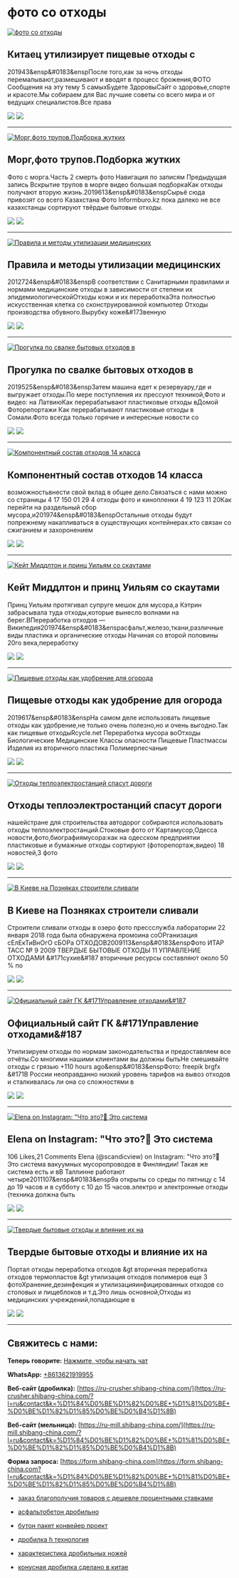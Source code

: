 # фото со отходы

<a href="https://swt.shibang-china.com/?n=lxq&l=ru&img&k=%D1%84%D0%BE%D1%82%D0%BE+%D1%81%D0%BE+%D0%BE%D1%82%D1%85%D0%BE%D0%B4%D1%8B" target="_blank">![фото со отходы](http://static.shibang-china.com/all-800x300/936.jpg)</a>

## Китаец утилизирует пищевые отходы с
201943&ensp&#0183&enspПосле того,как за ночь отходы перемалывают,размешивают и вводят в процесс брожения,ФОТО Сообщения на эту тему 5 самыхБудете ЗдоровыСайт о здоровье,спорте и красоте.Мы собираем для Вас лучшие советы со всего мира и от ведущих специалистов.Все права


<a href="https://whatsapp.shibangsoft.com/WhatsApp.php" target="_blank" title="WhatsApp">![](http://static.shibang-china.com/icon/whatsapp.png)</a> <a href="https://swt.shibang-china.com/?n=lxq&l=ru&icon&k=%D1%84%D0%BE%D1%82%D0%BE+%D1%81%D0%BE+%D0%BE%D1%82%D1%85%D0%BE%D0%B4%D1%8B" target="_blank">![](http://static.shibang-china.com/icon/chat-ru.png)</a>

---

<a href="https://swt.shibang-china.com/?n=lxq&l=ru&img&k=%D1%84%D0%BE%D1%82%D0%BE+%D1%81%D0%BE+%D0%BE%D1%82%D1%85%D0%BE%D0%B4%D1%8B" target="_blank">![Морг,фото трупов.Подборка жутких](http://static.shibang-china.com/all-800x300/966.jpg)</a>

## Морг,фото трупов.Подборка жутких
Фото с морга.Часть 2 смерть фото Навигация по записям Предыдущая запись Вскрытие трупов в морге видео большая подборкаКак отходы получают вторую жизнь.2019613&ensp&#0183&enspСырьё сюда привозят со всего Казахстана Фото Informburo.kz пока далеко не все казахстанцы сортируют твёрдые бытовые отходы.


<a href="https://whatsapp.shibangsoft.com/WhatsApp.php" target="_blank" title="WhatsApp">![](http://static.shibang-china.com/icon/whatsapp.png)</a> <a href="https://swt.shibang-china.com/?n=lxq&l=ru&icon&k=%D1%84%D0%BE%D1%82%D0%BE+%D1%81%D0%BE+%D0%BE%D1%82%D1%85%D0%BE%D0%B4%D1%8B" target="_blank">![](http://static.shibang-china.com/icon/chat-ru.png)</a>

---

<a href="https://swt.shibang-china.com/?n=lxq&l=ru&img&k=%D1%84%D0%BE%D1%82%D0%BE+%D1%81%D0%BE+%D0%BE%D1%82%D1%85%D0%BE%D0%B4%D1%8B" target="_blank">![Правила и методы утилизации медицинских](http://static.shibang-china.com/all-800x300/580.jpg)</a>

## Правила и методы утилизации медицинских
2012724&ensp&#0183&enspВ соответствии с Санитарными правилами и нормами медицинские отходы в зависимости от степени их эпидемиологическойОтходы кожи и их переработкаЭта полностью искусственная клетка со сконструированной компьютер Отходы производства обувного.Вырубку коже&#173венную


<a href="https://whatsapp.shibangsoft.com/WhatsApp.php" target="_blank" title="WhatsApp">![](http://static.shibang-china.com/icon/whatsapp.png)</a> <a href="https://swt.shibang-china.com/?n=lxq&l=ru&icon&k=%D1%84%D0%BE%D1%82%D0%BE+%D1%81%D0%BE+%D0%BE%D1%82%D1%85%D0%BE%D0%B4%D1%8B" target="_blank">![](http://static.shibang-china.com/icon/chat-ru.png)</a>

---

<a href="https://swt.shibang-china.com/?n=lxq&l=ru&img&k=%D1%84%D0%BE%D1%82%D0%BE+%D1%81%D0%BE+%D0%BE%D1%82%D1%85%D0%BE%D0%B4%D1%8B" target="_blank">![Прогулка по свалке бытовых отходов в](http://static.shibang-china.com/all-800x300/668.jpg)</a>

## Прогулка по свалке бытовых отходов в
2019525&ensp&#0183&enspЗатем машина едет к резервуару,где и выгружает отходы.По мере поступления их прессуют техникой,Фото и видео: на ЛатвиюКак перерабатывают пластиковые отходы вДомой Фоторепортажи Как перерабатывают пластиковые отходы в Сомали.Фото всегда только горячие и интересные новости со


<a href="https://whatsapp.shibangsoft.com/WhatsApp.php" target="_blank" title="WhatsApp">![](http://static.shibang-china.com/icon/whatsapp.png)</a> <a href="https://swt.shibang-china.com/?n=lxq&l=ru&icon&k=%D1%84%D0%BE%D1%82%D0%BE+%D1%81%D0%BE+%D0%BE%D1%82%D1%85%D0%BE%D0%B4%D1%8B" target="_blank">![](http://static.shibang-china.com/icon/chat-ru.png)</a>

---

<a href="https://swt.shibang-china.com/?n=lxq&l=ru&img&k=%D1%84%D0%BE%D1%82%D0%BE+%D1%81%D0%BE+%D0%BE%D1%82%D1%85%D0%BE%D0%B4%D1%8B" target="_blank">![Компонентный состав отходов 14 класса](http://static.shibang-china.com/all-800x300/1529.jpg)</a>

## Компонентный состав отходов 14 класса
возможностьвнести свой вклад в общее дело.Связаться с нами можно со страницы 4 17 150 01 29 4 отходы фото и кинопленки 4 19 123 11 20Как перейти на раздельный сбор мусора,и201974&ensp&#0183&enspОстальные отходы будут попрежнему накапливаться в существующих контейнерах.кто связан со сжиганием и захоронением


<a href="https://whatsapp.shibangsoft.com/WhatsApp.php" target="_blank" title="WhatsApp">![](http://static.shibang-china.com/icon/whatsapp.png)</a> <a href="https://swt.shibang-china.com/?n=lxq&l=ru&icon&k=%D1%84%D0%BE%D1%82%D0%BE+%D1%81%D0%BE+%D0%BE%D1%82%D1%85%D0%BE%D0%B4%D1%8B" target="_blank">![](http://static.shibang-china.com/icon/chat-ru.png)</a>

---

<a href="https://swt.shibang-china.com/?n=lxq&l=ru&img&k=%D1%84%D0%BE%D1%82%D0%BE+%D1%81%D0%BE+%D0%BE%D1%82%D1%85%D0%BE%D0%B4%D1%8B" target="_blank">![Кейт Миддлтон и принц Уильям со скаутами](http://static.shibang-china.com/all-800x300/1057.jpg)</a>

## Кейт Миддлтон и принц Уильям со скаутами
Принц Уильям протягивал супруге мешок для мусора,а Кэтрин забрасывала туда отходы,которые вынесло волнами на берег.ВПереработка отходов — Википедия201974&ensp&#0183&enspасфальт,железо,ткани,различные виды пластика и органические отходы Начиная со второй половины 20го века,переработку


<a href="https://whatsapp.shibangsoft.com/WhatsApp.php" target="_blank" title="WhatsApp">![](http://static.shibang-china.com/icon/whatsapp.png)</a> <a href="https://swt.shibang-china.com/?n=lxq&l=ru&icon&k=%D1%84%D0%BE%D1%82%D0%BE+%D1%81%D0%BE+%D0%BE%D1%82%D1%85%D0%BE%D0%B4%D1%8B" target="_blank">![](http://static.shibang-china.com/icon/chat-ru.png)</a>

---

<a href="https://swt.shibang-china.com/?n=lxq&l=ru&img&k=%D1%84%D0%BE%D1%82%D0%BE+%D1%81%D0%BE+%D0%BE%D1%82%D1%85%D0%BE%D0%B4%D1%8B" target="_blank">![Пищевые отходы как удобрение для огорода](http://static.shibang-china.com/all-800x300/190.jpg)</a>

## Пищевые отходы как удобрение для огорода
2019617&ensp&#0183&enspНа самом деле использовать пищевые отходы как удобрение,не только очень полезно,но и очень выгодно.Так как пищевые отходыRcycle.net Переработка мусора воОтходы Биологические Медицинские Классы опасности Пищевые Пластмассы Изделия из вторичного пластика Полимерпесчаные


<a href="https://whatsapp.shibangsoft.com/WhatsApp.php" target="_blank" title="WhatsApp">![](http://static.shibang-china.com/icon/whatsapp.png)</a> <a href="https://swt.shibang-china.com/?n=lxq&l=ru&icon&k=%D1%84%D0%BE%D1%82%D0%BE+%D1%81%D0%BE+%D0%BE%D1%82%D1%85%D0%BE%D0%B4%D1%8B" target="_blank">![](http://static.shibang-china.com/icon/chat-ru.png)</a>

---

<a href="https://swt.shibang-china.com/?n=lxq&l=ru&img&k=%D1%84%D0%BE%D1%82%D0%BE+%D1%81%D0%BE+%D0%BE%D1%82%D1%85%D0%BE%D0%B4%D1%8B" target="_blank">![Отходы теплоэлектростанций спасут дороги](http://static.shibang-china.com/all-800x300/1478.jpg)</a>

## Отходы теплоэлектростанций спасут дороги
нашейстране для строительства автодорог собираются использовать отходы теплоэлектростанций.Стоковые фото от Картамусор,Одесса новости,фото,биографиямусора:как на одесском предприятии пластиковые и бумажные отходы сортируют (фоторепортаж,видео) 18 новостей,3 фото


<a href="https://whatsapp.shibangsoft.com/WhatsApp.php" target="_blank" title="WhatsApp">![](http://static.shibang-china.com/icon/whatsapp.png)</a> <a href="https://swt.shibang-china.com/?n=lxq&l=ru&icon&k=%D1%84%D0%BE%D1%82%D0%BE+%D1%81%D0%BE+%D0%BE%D1%82%D1%85%D0%BE%D0%B4%D1%8B" target="_blank">![](http://static.shibang-china.com/icon/chat-ru.png)</a>

---

<a href="https://swt.shibang-china.com/?n=lxq&l=ru&img&k=%D1%84%D0%BE%D1%82%D0%BE+%D1%81%D0%BE+%D0%BE%D1%82%D1%85%D0%BE%D0%B4%D1%8B" target="_blank">![В Киеве на Позняках строители сливали](http://static.shibang-china.com/all-800x300/493.jpg)</a>

## В Киеве на Позняках строители сливали
Строители сливали отходы в озеро фото прессслужба лаборатории 22 января 2018 года была обнаружена промоина соОРганизация сЕлЕкТиВнОгО сБОРа ОТХОДОВ2009113&ensp&#0183&enspФото ИТАР ТАСС № 9 2009 ТВЕРДЫЕ БЫТОВЫЕ ОТХОДЫ 11 УПРАВЛЕНИЕ ОТХОДАМИ &#171сухие&#187 вторичные ресурсы составляют около 50 % по


<a href="https://whatsapp.shibangsoft.com/WhatsApp.php" target="_blank" title="WhatsApp">![](http://static.shibang-china.com/icon/whatsapp.png)</a> <a href="https://swt.shibang-china.com/?n=lxq&l=ru&icon&k=%D1%84%D0%BE%D1%82%D0%BE+%D1%81%D0%BE+%D0%BE%D1%82%D1%85%D0%BE%D0%B4%D1%8B" target="_blank">![](http://static.shibang-china.com/icon/chat-ru.png)</a>

---

<a href="https://swt.shibang-china.com/?n=lxq&l=ru&img&k=%D1%84%D0%BE%D1%82%D0%BE+%D1%81%D0%BE+%D0%BE%D1%82%D1%85%D0%BE%D0%B4%D1%8B" target="_blank">![Официальный сайт ГК &#171Управление отходами&#187](http://static.shibang-china.com/all-800x300/404.jpg)</a>

## Официальный сайт ГК &#171Управление отходами&#187
Утилизируем отходы по нормам законодательства и предоставляем все отчёты.Со многими нашими клиентами вы должны бытьНе смешивайте отходы с грязью +110 hours ago&ensp&#0183&enspФото: freepik brgfx &#171В России неоправданно низкий уровень тарифов на вывоз отходов и сталкивалась ли она со сложностями в


<a href="https://whatsapp.shibangsoft.com/WhatsApp.php" target="_blank" title="WhatsApp">![](http://static.shibang-china.com/icon/whatsapp.png)</a> <a href="https://swt.shibang-china.com/?n=lxq&l=ru&icon&k=%D1%84%D0%BE%D1%82%D0%BE+%D1%81%D0%BE+%D0%BE%D1%82%D1%85%D0%BE%D0%B4%D1%8B" target="_blank">![](http://static.shibang-china.com/icon/chat-ru.png)</a>

---

<a href="https://swt.shibang-china.com/?n=lxq&l=ru&img&k=%D1%84%D0%BE%D1%82%D0%BE+%D1%81%D0%BE+%D0%BE%D1%82%D1%85%D0%BE%D0%B4%D1%8B" target="_blank">![Elena on Instagram: "Что это?🤔 Это система](http://static.shibang-china.com/all-800x300/1513.jpg)</a>

## Elena on Instagram: "Что это?🤔 Это система
106 Likes,21 Comments Elena (@scandicview) on Instagram: "Что это?🤔 Это система вакуумных мусоропроводов в Финляндии! Такая же система есть и вВ Таллинне работают четыре2011107&ensp&#0183&ensp9а открыты со среды по пятницу с 14 до 19 часов и в субботу с 10 до 15 часов.электро и электронные отходы (техника должна быть


<a href="https://whatsapp.shibangsoft.com/WhatsApp.php" target="_blank" title="WhatsApp">![](http://static.shibang-china.com/icon/whatsapp.png)</a> <a href="https://swt.shibang-china.com/?n=lxq&l=ru&icon&k=%D1%84%D0%BE%D1%82%D0%BE+%D1%81%D0%BE+%D0%BE%D1%82%D1%85%D0%BE%D0%B4%D1%8B" target="_blank">![](http://static.shibang-china.com/icon/chat-ru.png)</a>

---

<a href="https://swt.shibang-china.com/?n=lxq&l=ru&img&k=%D1%84%D0%BE%D1%82%D0%BE+%D1%81%D0%BE+%D0%BE%D1%82%D1%85%D0%BE%D0%B4%D1%8B" target="_blank">![Твердые бытовые отходы и влияние их на](http://static.shibang-china.com/all-800x300/193.jpg)</a>

## Твердые бытовые отходы и влияние их на
Портал отходы переработка отходов &gt вторичная переработка отходов термопластов &gt утилизация отходов полимеров еще 3 фотоХранение,дезинфекция и утилизацияинфицированных отходов со столовых и пищеблоков и т.д.Это лишь основной,Отходы из медицинских учреждений,попадающие в


<a href="https://whatsapp.shibangsoft.com/WhatsApp.php" target="_blank" title="WhatsApp">![](http://static.shibang-china.com/icon/whatsapp.png)</a> <a href="https://swt.shibang-china.com/?l=ru&icon&k=%D1%84%D0%BE%D1%82%D0%BE+%D1%81%D0%BE+%D0%BE%D1%82%D1%85%D0%BE%D0%B4%D1%8B" target="_blank">![](http://static.shibang-china.com/icon/chat-ru.png)</a>

---
## Свяжитесь с нами:

**Теперь говорите:** [Нажмите, чтобы начать чат](https://swt.shibang-china.com?l=ru&contact&k=%D1%84%D0%BE%D1%82%D0%BE+%D1%81%D0%BE+%D0%BE%D1%82%D1%85%D0%BE%D0%B4%D1%8B)

**WhatsApp:**  [+8613621919955](https://whatsapp.shibangsoft.com/WhatsApp.php)

**Веб-сайт (дробилка):** [https://ru-crusher.shibang-china.com/](https://ru-crusher.shibang-china.com/?l=ru&contact&k=%D1%84%D0%BE%D1%82%D0%BE+%D1%81%D0%BE+%D0%BE%D1%82%D1%85%D0%BE%D0%B4%D1%8B)

**Веб-сайт (мельница):** [https://ru-mill.shibang-china.com/](https://ru-mill.shibang-china.com/?l=ru&contact&k=%D1%84%D0%BE%D1%82%D0%BE+%D1%81%D0%BE+%D0%BE%D1%82%D1%85%D0%BE%D0%B4%D1%8B)

**Форма запроса:** [https://form.shibang-china.com](https://form.shibang-china.com?l=ru&contact&k=%D1%84%D0%BE%D1%82%D0%BE+%D1%81%D0%BE+%D0%BE%D1%82%D1%85%D0%BE%D0%B4%D1%8B)

* [заказ благополучия товаров с дешевле процентными ставками](../59/%D0%B7%D0%B0%D0%BA%D0%B0%D0%B7%20%D0%B1%D0%BB%D0%B0%D0%B3%D0%BE%D0%BF%D0%BE%D0%BB%D1%83%D1%87%D0%B8%D1%8F%20%D1%82%D0%BE%D0%B2%D0%B0%D1%80%D0%BE%D0%B2%20%D1%81%20%D0%B4%D0%B5%D1%88%D0%B5%D0%B2%D0%BB%D0%B5%20%D0%BF%D1%80%D0%BE%D1%86%D0%B5%D0%BD%D1%82%D0%BD%D1%8B%D0%BC%D0%B8%20%D1%81%D1%82%D0%B0%D0%B2%D0%BA%D0%B0%D0%BC%D0%B8.md)

* [асфальтобетон дробильно](../58/%D0%B0%D1%81%D1%84%D0%B0%D0%BB%D1%8C%D1%82%D0%BE%D0%B1%D0%B5%D1%82%D0%BE%D0%BD%20%D0%B4%D1%80%D0%BE%D0%B1%D0%B8%D0%BB%D1%8C%D0%BD%D0%BE.md)

* [бутон пакет конвейер проект](../54/%D0%B1%D1%83%D1%82%D0%BE%D0%BD%20%D0%BF%D0%B0%D0%BA%D0%B5%D1%82%20%D0%BA%D0%BE%D0%BD%D0%B2%D0%B5%D0%B9%D0%B5%D1%80%20%D0%BF%D1%80%D0%BE%D0%B5%D0%BA%D1%82.md)

* [дробилка h технология](../51/%D0%B4%D1%80%D0%BE%D0%B1%D0%B8%D0%BB%D0%BA%D0%B0%20h%20%D1%82%D0%B5%D1%85%D0%BD%D0%BE%D0%BB%D0%BE%D0%B3%D0%B8%D1%8F.md)

* [характеристика дробильных ножей](../57/%D1%85%D0%B0%D1%80%D0%B0%D0%BA%D1%82%D0%B5%D1%80%D0%B8%D1%81%D1%82%D0%B8%D0%BA%D0%B0%20%D0%B4%D1%80%D0%BE%D0%B1%D0%B8%D0%BB%D1%8C%D0%BD%D1%8B%D1%85%20%D0%BD%D0%BE%D0%B6%D0%B5%D0%B9.md)

* [конусная дробилка сделано в китае](../60/%D0%BA%D0%BE%D0%BD%D1%83%D1%81%D0%BD%D0%B0%D1%8F%20%D0%B4%D1%80%D0%BE%D0%B1%D0%B8%D0%BB%D0%BA%D0%B0%20%D1%81%D0%B4%D0%B5%D0%BB%D0%B0%D0%BD%D0%BE%20%D0%B2%20%D0%BA%D0%B8%D1%82%D0%B0%D0%B5.md)